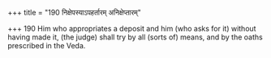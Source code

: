 +++
title = "190 निक्षेपस्याऽपहर्तारम् अनिक्षेप्तारम्"

+++
190	Him who appropriates a deposit and him (who asks for it) without having made it, (the judge) shall try by all (sorts of) means, and by the oaths prescribed in the Veda.